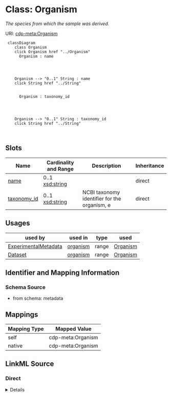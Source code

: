

# Class: Organism


_The species from which the sample was derived._





URI: [cdp-meta:Organism](metadataOrganism)






```mermaid
 classDiagram
    class Organism
    click Organism href "../Organism"
      Organism : name




    Organism --> "0..1" String : name
    click String href "../String"


      Organism : taxonomy_id




    Organism --> "0..1" String : taxonomy_id
    click String href "../String"



```




<!-- no inheritance hierarchy -->


## Slots

| Name | Cardinality and Range | Description | Inheritance |
| ---  | --- | --- | --- |
| [name](name.md) | 0..1 <br/> [xsd:string](http://www.w3.org/2001/XMLSchema#string) |  | direct |
| [taxonomy_id](taxonomy_id.md) | 0..1 <br/> [xsd:string](http://www.w3.org/2001/XMLSchema#string) | NCBI taxonomy identifier for the organism, e | direct |





## Usages

| used by | used in | type | used |
| ---  | --- | --- | --- |
| [ExperimentalMetadata](ExperimentalMetadata.md) | [organism](organism.md) | range | [Organism](Organism.md) |
| [Dataset](Dataset.md) | [organism](organism.md) | range | [Organism](Organism.md) |






## Identifier and Mapping Information







### Schema Source


* from schema: metadata




## Mappings

| Mapping Type | Mapped Value |
| ---  | ---  |
| self | cdp-meta:Organism |
| native | cdp-meta:Organism |







## LinkML Source

<!-- TODO: investigate https://stackoverflow.com/questions/37606292/how-to-create-tabbed-code-blocks-in-mkdocs-or-sphinx -->

### Direct

<details>
```yaml
name: Organism
description: The species from which the sample was derived.
from_schema: metadata
attributes:
  name:
    name: name
    from_schema: metadata
    exact_mappings:
    - cdp-common:organism_name
    alias: name
    owner: Organism
    domain_of:
    - Author
    - Annotator
    - Organism
    - Tissue
    - CellType
    - CellStrain
    - CellComponent
    - AnnotationObject
    range: string
    inlined: true
    inlined_as_list: true
  taxonomy_id:
    name: taxonomy_id
    description: NCBI taxonomy identifier for the organism, e.g. 9606
    from_schema: metadata
    exact_mappings:
    - cdp-common:organism_taxid
    rank: 1000
    alias: taxonomy_id
    owner: Organism
    domain_of:
    - Organism
    range: string
    inlined: true
    inlined_as_list: true

```
</details>

### Induced

<details>
```yaml
name: Organism
description: The species from which the sample was derived.
from_schema: metadata
attributes:
  name:
    name: name
    from_schema: metadata
    exact_mappings:
    - cdp-common:organism_name
    alias: name
    owner: Organism
    domain_of:
    - Author
    - Annotator
    - Organism
    - Tissue
    - CellType
    - CellStrain
    - CellComponent
    - AnnotationObject
    range: string
    inlined: true
    inlined_as_list: true
  taxonomy_id:
    name: taxonomy_id
    description: NCBI taxonomy identifier for the organism, e.g. 9606
    from_schema: metadata
    exact_mappings:
    - cdp-common:organism_taxid
    rank: 1000
    alias: taxonomy_id
    owner: Organism
    domain_of:
    - Organism
    range: string
    inlined: true
    inlined_as_list: true

```
</details>
